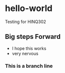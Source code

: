 # hello-world
 Testing for HINQ302
## Big steps Forward
* I hope this works
* very nervous
### This is a branch line
